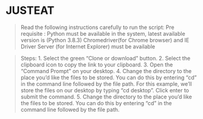 # JUSTEAT
>Read the following instructions carefully to run the script:
>Pre requisite :
                 Python must be available in the system, latest available version is (Python 3.8.3)
                 Chromedriver(for Chrome browser) and IE Driver Server (for Internet Explorer) must be available
                 
>Steps: 
                   1. Select the green “Clone or download” button.
                   2. Select the clipboard icon to copy the link to your clipboard.
                   3. Open the “Command Prompt” on your desktop. 
                   4. Change the directory to the place you’d like the files to be stored. You can do this by entering “cd” in the                               command line followed by the file path. For this example, we’ll store the files on our desktop by typing “cd                               desktop”.  Click enter to submit the command.
                   5. Change the directory to the place you’d like the files to be stored. You can do this by entering “cd” in the command line followed by the file path.
                   
